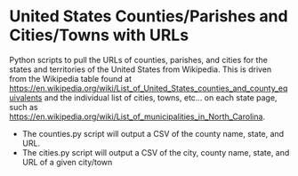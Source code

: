 # United States Counties/Parishes and Cities/Towns with URLs
Python scripts to pull the URLs of counties, parishes, and cities for the states and territories of the United States from Wikipedia.  This is driven from the Wikipedia table found at https://en.wikipedia.org/wiki/List_of_United_States_counties_and_county_equivalents and the individual list of cities, towns, etc... on each state page, such as https://en.wikipedia.org/wiki/List_of_municipalities_in_North_Carolina.

* The counties.py script will output a CSV of the county name, state, and URL.
* The cities.py script will output a CSV of the city, county name, state, and URL of a given city/town
